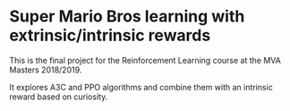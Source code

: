 # Super Mario Bros learning with extrinsic/intrinsic rewards


This is the final project for the Reinforcement Learning course at the MVA Masters 2018/2019. 

It explores A3C and PPO algorithms and combine them with an intrinsic reward based on curiosity. 


